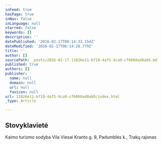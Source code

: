 ```yaml
---
inFeed: true
hasPage: true
inNav: false
inLanguage: null
starred: false
keywords: []
description: ''
datePublished: '2016-02-17T08:14:33.154Z'
dateModified: '2016-02-17T08:14:28.779Z'
title: ''
author: []
sourcePath: _posts/2016-02-17-11826e11-b710-4af5-9ca9-cf6060ad8ab9.md
published: true
authors: []
publisher:
  name: null
  domain: null
  url: null
  favicon: null
url: 11826e11-b710-4af5-9ca9-cf6060ad8ab9/index.html
_type: Article

---
```

## Stovyklavietė 

Kaimo turizmo sodyba Vila Viesai Kranto g. 9, Padumblės k., Trakų rajonas 

[][0]

[0]: http://www.vilaviesai.lt/
